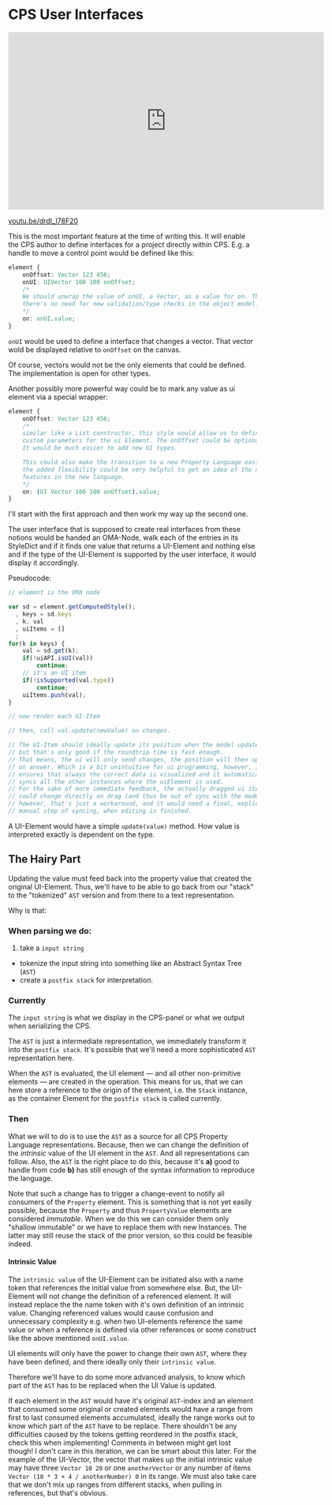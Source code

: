 # CPS User Interfaces

<iframe width="640" height="360" src="https://www.youtube-nocookie.com/embed/drdI_I78F20?rel=0" frameborder="0" allowfullscreen></iframe>

[youtu.be/drdI_I78F20](https://youtu.be/drdI_I78F20)

This is the most important feature at the time of writing this. It will
enable the CPS author to define interfaces for a project directly within CPS.
E.g. a handle to move a control point would be defined like this:

```css
element {
    onOffset: Vector 123 456;
    onUI: UIVector 100 100 onOffset;
    /*
    We should unwrap the value of onUI, a Vector, as a value for on. Thus
    there's no need for new validation/type checks in the object model.
    */
    on: onUI.value;
}
```

`onUI` would be used to define a interface that changes a vector.
That vector wold be displayed relative to `onOffset` on the canvas.

Of course, vectors would not be the only elements that could be defined. The
implementation is open for other types.

Another possibly more powerful way could be to mark any value as ui element
via a special wrapper:

```css
element {
    onOffset: Vector 123 456;
    /*
    similar like a List constructor, this style would allow us to define
    custom parameters for the ui Element. The onOffset could be optional.
    It would be much easier to add new UI types.

    This could also make the transition to a new Property Language easier,
    the added flexibility could be very helpful to get an idea of the needed
    features in the new language.
    */
    on: (UI Vector 100 100 onOffset).value;
}
```

I'll start with the first approach and then work my way up the second one.

The user interface that is supposed to create real interfaces from these
notions would be handed an OMA-Node, walk each of the entries in its
StyleDict and if it finds one value that returns a UI-Element and nothing else and
if the type of the UI-Element is supported by the user interface,
it would display it accordingly.

Pseudocode:

```js
// element is the OMA node

var sd = element.getComputedStyle();
  , keys = sd.keys
  , k, val
  , uiItems = []
  ;
for(k in keys) {
    val = sd.get(k);
    if(!uiAPI.isUI(val))
        continue;
    // it's an UI item
    if(!isSupported(val.type))
        continue;
    uiItems.push(val);
}

// now render each UI-Item

// then, call val.update(newValue) on changes.

// The UI-Item should ideally update its position when the model updates
// but that's only good if the roundtrip time is fast enough.
// That means, the ui will only send changes, the position will then update
// on answer. Which is a bit unintuitive for ui programming, however, it
// ensures that always the correct data is visualized and it automatically
// syncs all the other instances where the uiElement is used.
// For the sake of more immediate feedback, the actually dragged ui item
// could change directly on drag (and thus be out of sync with the model)
// however, that's just a workaround, and it would need a final, explicit,
// manual step of syncing, when editing is finished.

```

A UI-Element would have a simple `update(value)` method. How value is
interpreted exactly is dependent on the type.

## The Hairy Part

Updating the value must feed back into the property value that created the
original UI-Element. Thus, we'll have to be able to go back from our "stack"
to the "tokenized" `AST` version and from there to a text representation.

Why is that:

### When parsing we do:

1. take a `input string`
* tokenize the input string into something like an Abstract Syntax Tree (`AST`)
* create a `postfix stack` for interpretation.

### Currently

The `input string` is what we display in the CPS-panel or
what we output when serializing the CPS.

The `AST` is just a intermediate representation, we immediately
transform it into the `postfix stack`. It's possible that we'll need a more
sophisticated `AST` representation here.

When the `AST` is evaluated, the UI element — and all other non-primitive
elements — are created in the operation. This means for us, that we can here
store a reference to the origin of the element, i.e. the `Stack` instance,
as the container Element for the `postfix stack` is called currently.

### Then

What we will to do is to use the `AST` as a source for all CPS Property
Language representations. Because, then we can change the definition of
the *intrinsic* value of the UI element in the `AST`. And all representations
can follow. Also, the `AST` is the right place to do this, because it's
**a)** good to handle from code **b)** has still enough of the syntax
information to reproduce the language.

Note that such a change has to trigger a change-event to notify all consumers
of the `Property` element. This is something that is not yet easily possible,
because the `Property` and thus `PropertyValue` elements are considered
*immutable*. When we do this we can consider them only "shallow immutable"
or we have to replace them with new Instances. The latter may still reuse
the stack of the prior version, so this could be feasible indeed.

#### Intrinsic Value

The `intrinsic value` of the UI-Element can be initiated also with a
name token that references the initial value from somewhere else. But, the
UI-Element will not change the definition of a referenced element. It will
instead replace the the name token with it's own definition of an intrinsic
value. Changing referenced values would cause confusion and unnecessary
complexity e.g. when two UI-elements reference the same value or when a
reference is defined via other references or some construct like the above
mentioned `onUI.value`.

UI elements will only have the power to change their own `AST`, where they
have been defined, and there ideally only their `intrinsic value`.

Therefore we'll have to do some more advanced analysis, to know which part
of the `AST` has to be replaced when the UI Value is updated.

If each element in the `AST` would have it's original `AST`-index and an
element that consumed some original or created elements would have a range
from first to last consumed elements accumulated, ideally the range
works out to know which part of the `AST` have to be replace. There shouldn't
be any difficulties caused by the tokens getting reordered in the postfix
stack, check this when implementing! Comments in between might get lost
though! I don't care in this iteration, we can be smart about this later.
For the example of the UI-Vector, the vector that makes up the initial
intrinsic value may have three `Vector 10 20` or one `anotherVector` or
any number of items `Vector (10 * 3 + 4 / anotherNumber) 0` in its range.
We must also take care that we don't mix up ranges from different stacks,
when pulling in references, but that's obvious.





